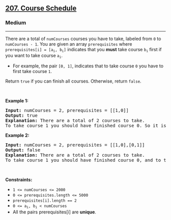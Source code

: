 <h2><a href="https://leetcode.com/problems/course-schedule/">207. Course Schedule</a></h2><h3>Medium</h3><hr><div bis_skin_checked="1"><p>There are a total of <code>numCourses</code> courses you have to take, labeled from <code>0</code> to <code>numCourses - 1</code>. You are given an array <code>prerequisites</code> where <code>prerequisites[i] = [a<sub>i</sub>, b<sub>i</sub>]</code> indicates that you <strong>must</strong> take course <code>b<sub>i</sub></code> first if you want to take course <code>a<sub>i</sub></code>.</p>

<ul>
	<li>For example, the pair <code>[0, 1]</code>, indicates that to take course <code>0</code> you have to first take course <code>1</code>.</li>
</ul>

<p>Return <code>true</code> if you can finish all courses. Otherwise, return <code>false</code>.</p>

<p>&nbsp;</p>
<p><strong class="example">Example 1:</strong></p>

<pre><strong>Input:</strong> numCourses = 2, prerequisites = [[1,0]]
<strong>Output:</strong> true
<strong>Explanation:</strong> There are a total of 2 courses to take. 
To take course 1 you should have finished course 0. So it is possible.
</pre>

<p><strong class="example">Example 2:</strong></p>

<pre><strong>Input:</strong> numCourses = 2, prerequisites = [[1,0],[0,1]]
<strong>Output:</strong> false
<strong>Explanation:</strong> There are a total of 2 courses to take. 
To take course 1 you should have finished course 0, and to take course 0 you should also have finished course 1. So it is impossible.
</pre>

<p>&nbsp;</p>
<p><strong>Constraints:</strong></p>

<ul>
	<li><code>1 &lt;= numCourses &lt;= 2000</code></li>
	<li><code>0 &lt;= prerequisites.length &lt;= 5000</code></li>
	<li><code>prerequisites[i].length == 2</code></li>
	<li><code>0 &lt;= a<sub>i</sub>, b<sub>i</sub> &lt; numCourses</code></li>
	<li>All the pairs prerequisites[i] are <strong>unique</strong>.</li>
</ul>
</div>
